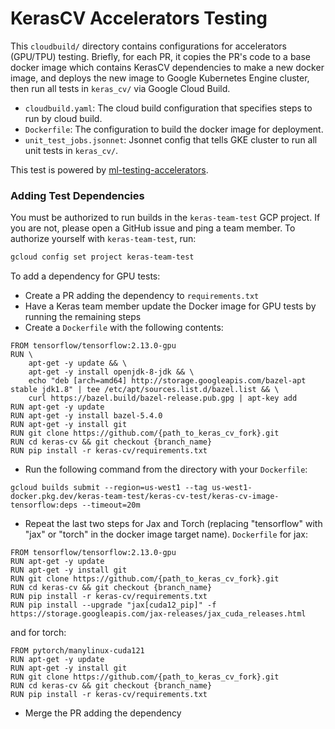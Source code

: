 # KerasCV Accelerators Testing

This `cloudbuild/` directory contains configurations for accelerators (GPU/TPU)
testing. Briefly, for each PR, it copies the PR's code to a base docker image
which contains KerasCV dependencies to make a new docker image, and deploys the
new image to Google Kubernetes Engine cluster, then run all tests in
`keras_cv/` via Google Cloud Build.

- `cloudbuild.yaml`: The cloud build configuration that specifies steps to run
  by cloud build.
- `Dockerfile`: The configuration to build the docker image for deployment.
- `unit_test_jobs.jsonnet`: Jsonnet config that tells GKE cluster to run all
  unit tests in `keras_cv/`.

This test is powered by [ml-testing-accelerators](https://github.com/GoogleCloudPlatform/ml-testing-accelerators).


### Adding Test Dependencies
You must be authorized to run builds in the `keras-team-test` GCP project.
If you are not, please open a GitHub issue and ping a team member.
To authorize yourself with `keras-team-test`, run:

```bash
gcloud config set project keras-team-test
```

To add a dependency for GPU tests:
- Create a PR adding the dependency to `requirements.txt`
- Have a Keras team member update the Docker image for GPU tests by running the remaining steps
- Create a `Dockerfile` with the following contents:
```
FROM tensorflow/tensorflow:2.13.0-gpu
RUN \
    apt-get -y update && \
    apt-get -y install openjdk-8-jdk && \
    echo "deb [arch=amd64] http://storage.googleapis.com/bazel-apt stable jdk1.8" | tee /etc/apt/sources.list.d/bazel.list && \
    curl https://bazel.build/bazel-release.pub.gpg | apt-key add
RUN apt-get -y update
RUN apt-get -y install bazel-5.4.0
RUN apt-get -y install git
RUN git clone https://github.com/{path_to_keras_cv_fork}.git
RUN cd keras-cv && git checkout {branch_name}
RUN pip install -r keras-cv/requirements.txt
```
- Run the following command from the directory with your `Dockerfile`:
```
gcloud builds submit --region=us-west1 --tag us-west1-docker.pkg.dev/keras-team-test/keras-cv-test/keras-cv-image-tensorflow:deps --timeout=20m
```
- Repeat the last two steps for Jax and Torch (replacing "tensorflow" with "jax"
 or "torch" in the docker image target name). `Dockerfile` for jax:
```
FROM tensorflow/tensorflow:2.13.0-gpu
RUN apt-get -y update
RUN apt-get -y install git
RUN git clone https://github.com/{path_to_keras_cv_fork}.git
RUN cd keras-cv && git checkout {branch_name}
RUN pip install -r keras-cv/requirements.txt
RUN pip install --upgrade "jax[cuda12_pip]" -f https://storage.googleapis.com/jax-releases/jax_cuda_releases.html
```
  and for torch:
```
FROM pytorch/manylinux-cuda121
RUN apt-get -y update
RUN apt-get -y install git
RUN git clone https://github.com/{path_to_keras_cv_fork}.git
RUN cd keras-cv && git checkout {branch_name}
RUN pip install -r keras-cv/requirements.txt
```
- Merge the PR adding the dependency

